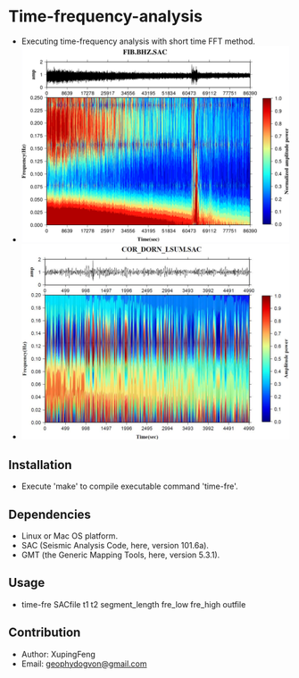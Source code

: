 # Time-frequency-analysis
- Executing time-frequency analysis with short time FFT method.
- ![results1](https://github.com/geophydog/Time-frequency-analysis/blob/master/images/t-f-analysis.png)
- ![results2](https://github.com/geophydog/Time-frequency-analysis/blob/master/images/eaxm2.jpg)

## Installation
- Execute 'make' to compile executable command 'time-fre'.

## Dependencies
- Linux or Mac OS platform.
- SAC (Seismic Analysis Code, here, version 101.6a).
- GMT (the Generic Mapping Tools, here, version 5.3.1).

## Usage
- time-fre SACfile t1 t2 segment_length fre_low fre_high outfile

## Contribution
- Author: XupingFeng
- Email: geophydogvon@gmail.com
